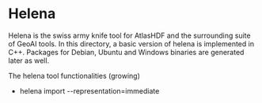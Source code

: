 # Helena

Helena is the swiss army knife tool for AtlasHDF and the surrounding suite of GeoAI tools. In this directory, a basic version of helena is implemented in C++. Packages for Debian, Ubuntu and Windows binaries are generated later as well.

The helena tool functionalities (growing)

- helena import <osm file> <atlasgroup> --representation=immediate

